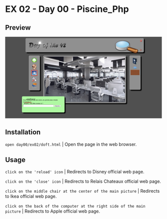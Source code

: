 # EX 02 - Day 00 - Piscine_Php

## Preview
<img src="../../resources/images/doft.png" width="1200">

## Installation
`open day00/ex02/doft.html` | Open the page in the web browser.

## Usage
`click on the 'reload' icon` | Redirects to Disney official web page.

`click on the 'close' icon` | Redirects to Relais Chateaux official web page.

`click on the middle chair at the center of the main picture` | Redirects to Ikea official web page.

`click on the back of the computer at the right side of the main picture` | Redirects to Apple official web page.
